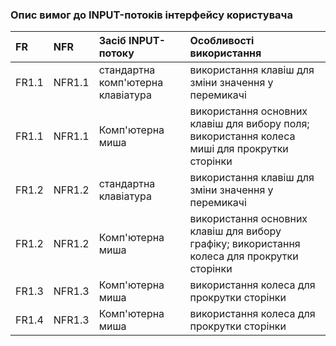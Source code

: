 ### Опис вимог до INPUT-потоків інтерфейсу користувача
|FR|NFR|Засіб INPUT-потоку|Особливості використання|
|:-|:-|:-|:-|
|FR1.1|NFR1.1|стандартна комп'ютерна клавіатура|використання клавіш для зміни значення у перемикачі|
|FR1.1|NFR1.1|Комп'ютерна миша|використання основних клавіш для вибору поля; використання колеса миші для прокрутки сторінки|
|FR1.2|NFR1.2|стандартна  клавіатура|використання клавіш для зміни значення у перемикачі|
|FR1.2|NFR1.2|Комп'ютерна миша|використання основних клавіш для вибору графіку; використання колеса  для прокрутки сторінки|
|FR1.3|NFR1.3|Комп'ютерна миша|використання колеса  для прокрутки сторінки|
|FR1.4|NFR1.3|Комп'ютерна миша|використання колеса для прокрутки сторінки|

